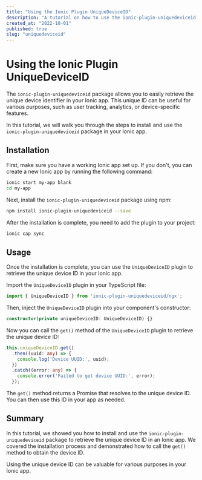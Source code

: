 ```yaml
---
title: "Using the Ionic Plugin UniqueDeviceID"
description: "A tutorial on how to use the ionic-plugin-uniquedeviceid package to get the unique device ID in an Ionic app."
created_at: "2022-10-01"
published: true
slug: "uniquedeviceid"
---
```


# Using the Ionic Plugin UniqueDeviceID

The `ionic-plugin-uniquedeviceid` package allows you to easily retrieve the unique device identifier in your Ionic app. This unique ID can be useful for various purposes, such as user tracking, analytics, or device-specific features.

In this tutorial, we will walk you through the steps to install and use the `ionic-plugin-uniquedeviceid` package in your Ionic app.

## Installation

First, make sure you have a working Ionic app set up. If you don't, you can create a new Ionic app by running the following command:

```bash
ionic start my-app blank
cd my-app
```

Next, install the `ionic-plugin-uniquedeviceid` package using npm:

```bash
npm install ionic-plugin-uniquedeviceid --save
```

After the installation is complete, you need to add the plugin to your project:
 
```bash
ionic cap sync
```

## Usage

Once the installation is complete, you can use the `UniqueDeviceID` plugin to retrieve the unique device ID in your Ionic app.

Import the `UniqueDeviceID` plugin in your TypeScript file:

```typescript
import { UniqueDeviceID } from 'ionic-plugin-uniquedeviceid/ngx';
```

Then, inject the `UniqueDeviceID` plugin into your component's constructor:

```typescript
constructor(private uniqueDeviceID: UniqueDeviceID) {}
```

Now you can call the `get()` method of the `UniqueDeviceID` plugin to retrieve the unique device ID:

```typescript
this.uniqueDeviceID.get()
  .then((uuid: any) => {
    console.log('Device UUID:', uuid);
  })
  .catch((error: any) => {
    console.error('Failed to get device UUID:', error);
  });
```

The `get()` method returns a Promise that resolves to the unique device ID. You can then use this ID in your app as needed.

## Summary

In this tutorial, we showed you how to install and use the `ionic-plugin-uniquedeviceid` package to retrieve the unique device ID in an Ionic app. We covered the installation process and demonstrated how to call the `get()` method to obtain the device ID. 

Using the unique device ID can be valuable for various purposes in your Ionic app.